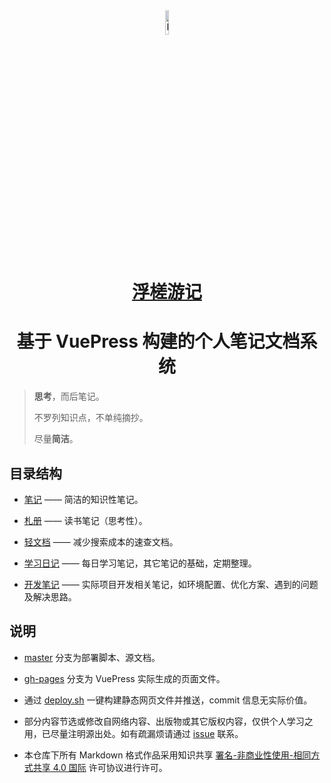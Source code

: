 <div align=center><img src="https://keyai.github.io/docs/img/logo.jpg" alt="Logo" width=10%/></div>
<h1 align="center"><a href="https://keyai.github.io/docs/">浮槎游记</a> </h1>
<h1 align="center">基于 VuePress 构建的个人笔记文档系统 </h1>

> **思考**，而后笔记。
>
> 不罗列知识点，不单纯摘抄。
>
> 尽量**简洁**。

## 目录结构

- [笔记](https://keyai.github.io/docs/notes/) —— 简洁的知识性笔记。

- [札册](https://keyai.github.io/docs/books/) —— 读书笔记（思考性）。

- [轻文档](https://keyai.github.io/docs/lightdocs/) —— 减少搜索成本的速查文档。

- [学习日记](https://keyai.github.io/docs/diaries/) —— 每日学习笔记，其它笔记的基础，定期整理。

- [开发笔记](https://keyai.github.io/docs/dev/) —— 实际项目开发相关笔记，如环境配置、优化方案、遇到的问题及解决思路。

##  说明

- [master](https://github.com/KeyAI/docs/tree/master) 分支为部署脚本、源文档。

- [gh-pages](https://github.com/KeyAI/docs/tree/gh-pages) 分支为 VuePress 实际生成的页面文件。
- 通过 [deploy.sh](https://github.com/KeyAI/docs/blob/master/deploy.sh) 一键构建静态网页文件并推送，commit 信息无实际价值。
- 部分内容节选或修改自网络内容、出版物或其它版权内容，仅供个人学习之用，已尽量注明源出处。如有疏漏烦请通过 [issue](https://github.com/KeyAI/docs/issues) 联系。
- 本仓库下所有 Markdown 格式作品采用知识共享 [署名-非商业性使用-相同方式共享 4.0 国际](http://creativecommons.org/licenses/by-nc-sa/4.0/) 许可协议进行许可。
